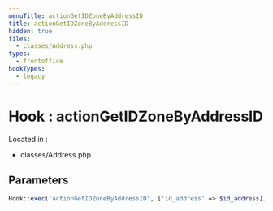 ```yaml
---
menuTitle: actionGetIDZoneByAddressID
title: actionGetIDZoneByAddressID
hidden: true
files:
  - classes/Address.php
types:
  - frontoffice
hookTypes:
  - legacy
---
```


# Hook : actionGetIDZoneByAddressID

Located in :

  - classes/Address.php

## Parameters

```php
Hook::exec('actionGetIDZoneByAddressID', ['id_address' => $id_address]);
```